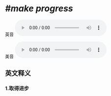 # ***\#make progress*** 
英音
<audio src="./media/make progress1_AAC.aac" controls="controls"></audio>

美音
<audio src="./media/make progress2_AAC.aac" controls="controls"></audio>



  

英文释义
---
### 1.**取得进步**  


